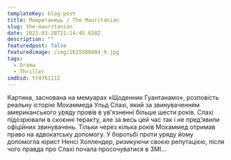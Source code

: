 ```yaml
---
templateKey: blog-post
title: Мавританець / The Mauritanian
slug: the-mauritanian
date: 2021-03-28T21:14:45.658Z
description: ""
featuredpost: false
featuredimage: /img/1615500484_9.jpg
tags:
  - Drama
  - Thriller
imdbid: tt4761112
---
```

Картина, заснована на мемуарах «Щоденник Гуантанамо», розповість реальну історію Мохаммеда Ульд Слахі, який за звинуваченням американського уряду провів в ув'язненні більше шести років. Слахі підозрювали в скоєнні теракту, але за весь цей час так і не пред'явили офіційних звинувачень. Тільки через кілька років Мохаммед отримав право на адвокатську допомогу.  У боротьбі проти уряду йому допомогла юрист Ненсі Холлендер, ризикуючи своєю репутацією, після чого правда про Слахі почала просочуватися в ЗМІ...